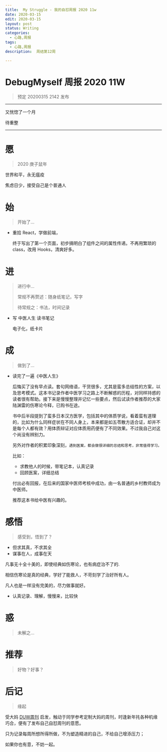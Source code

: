 ```yaml
---
title:  My Struggle - 我的自怼周报 2020 11w
date: 2020-03-15
edit: 2020-03-15
layout: post
status: Writing
categories:
  - 心路,周报
tags:
  - 心路,周报
description:  周结第12周

---
```


# DebugMyself 周报 2020 11W 
> 预定 20200315 2142 发布

-----------------------------------------
 又恍惚了一个月
 
 待重整

-----------------------------------------

# 愿
> 2020 庚子鼠年

世界和平，永无瘟疫

焦虑日少，接受自己是个普通人

# 始
> 开始了...

- 重拾 React，学做前端，
  
  终于写出了第一个页面，初步搞明白了组件之间的属性传递。不再用繁琐的 class，改用 Hooks，清爽好多。

# 进
> 进行中...
> 
> 常规不再赘述：随身纸笔记，写字
> 
> 待常规之：书法，时间记录
> 

- 写 中医人生 读书笔记 

  电子化，纸卡片

# 成
> 做到了... 

- 读完了一遍《中医人生》
  
  后悔买了没有早点读。套句网络语，干货很多，尤其是蛮多总结性的方案，以及思考模式。这本书记录作者中医学习之路上不断解惑的历程，对同样持惑的读者很有帮助。接下来是慢慢整理并记忆一些要点，然后试读作者推荐的大家陆渊雷的伤寒论今释，已购书在途。

  书中后半段提到了蛮多日本汉方医学，包括其中的体质学说，看着蛮有道理的，比如为什么同样症状在不同人身上，本来都是如五苓散方适合证，却并不是每个人都有效？用体质辩证对应体质用药便有了不同效果。不过我自己对这个尚没有辨别力。

  另外对作者的积累印象深刻，`遇到医案，都会做很详细的总结和思考，非常值得学习。`

  比如：

  - 求教他人的时候，带笔记本，认真记录
  - 回顾医案，详细总结

  付出必有回报，在后来的国家中医师考核中成功，由一名普通的乡村教师成为中医师。

  推荐这本书给中医有兴趣的。

# 感悟
> 感受到，悟到了？

- 但求其真，不求其全
- 谋事在人，成事在天

凡事无十全十美的，即使经典如伤寒论，也有病症治不了的.

相信伤寒论是真的经典，学好了能救人，不苛刻学了治好所有人。

凡人也是一样没有完美的，尽力做事就好。

- 认真记录、理解，慢慢来，比较快

# 惑
> 未解之...



# 推荐
> 好物？好事？

# 后记
> 缘起

受大妈 [DUW周刊](https://du.101.camp/duw) 启发，触动于同学参考定制大妈的周刊，时逢新年扥各种机缘巧合，便有了发布自己自怼周刊的意愿。

只为记录每周所想所得所做，不为塑造精进的自己，不给自己增添压力；

如果你也有意，不妨一起。

